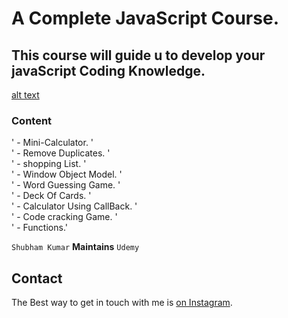 # A Complete JavaScript Course.

## This course will guide u to develop your javaScript Coding Knowledge.

[alt text](https://lh3.googleusercontent.com/proxy/lCQEY-qfCNTU1HSwBozJZYvk1Yq38d1FryQIaH1rtWTelq30rHpNpOBvmJ5cI45ulRBy-rNWciRVsqR49Ug-uEjg_wG4xuQ_mv4d0jkUlZ1XJ9pqgiGM)

### Content

' - Mini-Calculator. '<br />
' - Remove Duplicates. '<br />
' - shopping List. '<br />
' - Window Object Model. '<br />
' - Word Guessing Game. '<br/>
' - Deck Of Cards. '<br/>
' - Calculator Using CallBack. '<br/>
' - Code cracking Game. '<br/>
' - Functions.'

`Shubham Kumar` <b>Maintains</b> `Udemy`

## Contact

The Best way to get in touch with me is [on Instagram](https://www.instagram.com/subham.kumar032/).
